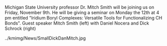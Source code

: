  Michigan State University professor Dr. Mitch Smith will be joining us on Friday, November 9th. He will be giving a seminar on Monday the 12th at 4 pm entitled "Iridium Boryl Complexes: Versatile Tools for Functionalizing CH Bonds". 
 Guest speaker Mitch Smith (left) with Daniel Nocera and Dick Schrock (right) 

../kmimg/News/SmallDickDanMitch.jpg